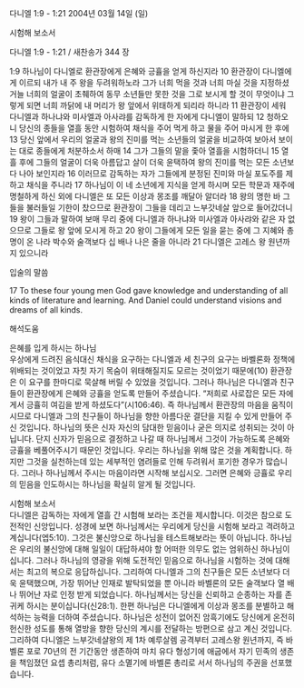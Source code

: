 다니엘 1:9 - 1:21 
2004년 03월 14일 (일)

시험해 보소서



다니엘 1:9 - 1:21 / 새찬송가 344 장


1:9 하나님이 다니엘로 환관장에게 은혜와 긍휼을 얻게 하신지라 10 환관장이 다니엘에게 이르되 내가 내 주 왕을 두려워하노라 그가 너희 먹을 것과 너희 마실 것을 지정하셨거늘 너희의 얼굴이 초췌하여 동무 소년들만 못한 것을 그로 보시게 할 것이 무엇이냐 그렇게 되면 너희 까닭에 내 머리가 왕 앞에서 위태하게 되리라 하니라 11 환관장이 세워 다니엘과 하나냐와 미사엘과 아사랴를 감독하게 한 자에게 다니엘이 말하되 12 청하오니 당신의 종들을 열흘 동안 시험하여 채식을 주어 먹게 하고 물을 주어 마시게 한 후에 13 당신 앞에서 우리의 얼굴과 왕의 진미를 먹는 소년들의 얼굴을 비교하여 보아서 보이는 대로 종들에게 처분하소서 하매 14 그가 그들의 말을 좇아 열흘을 시험하더니 15 열흘 후에 그들의 얼굴이 더욱 아름답고 살이 더욱 윤택하여 왕의 진미를 먹는 모든 소년보다 나아 보인지라 16 이러므로 감독하는 자가 그들에게 분정된 진미와 마실 포도주를 제하고 채식을 주니라 17 하나님이 이 네 소년에게 지식을 얻게 하시며 모든 학문과 재주에 명철하게 하신 외에 다니엘은 또 모든 이상과 몽조를 깨달아 알더라 18 왕의 명한 바 그들을 불러들일 기한이 찼으므로 환관장이 그들을 데리고 느부갓네살 앞으로 들어갔더니 19 왕이 그들과 말하여 보매 무리 중에 다니엘과 하나냐와 미사엘과 아사랴와 같은 자 없으므로 그들로 왕 앞에 모시게 하고 20 왕이 그들에게 모든 일을 묻는 중에 그 지혜와 총명이 온 나라 박수와 술객보다 십 배나 나은 줄을 아니라 21 다니엘은 고레스 왕 원년까지 있으니라 

입술의 말씀 

17 To these four young men God gave knowledge and understanding of all kinds of literature and learning. And Daniel could understand visions and dreams of all kinds.

해석도움





은혜를 입게 하시는 하나님  
우상에게 드려진 음식대신 채식을 요구하는 다니엘과 세 친구의 요구는 바벨론화 정책에 위배되는 것이었고 자칫 자기 목숨이 위태해질지도 모르는 것이었기 때문에(10) 환관장은 이 요구를 한마디로 묵살해 버릴 수 있었을 것입니다. 그러나 하나님은 다니엘과 친구들이 환관장에게 은혜와 긍휼을 얻도록 만들어 주셨습니다. “저희로 사로잡은 모든 자에게서 긍휼히 여김을 받게 하셨도다”(시106:46). 즉 하나님께서 환관장의 마음을 움직이시므로 다니엘과 그의 친구들이 하나님을 향한 아름다운 결단을 지킬 수 있게 만들어 주신 것입니다. 하나님의 뜻은 신자 자신의 담대한 믿음이나 굳은 의지로 성취되는 것이 아닙니다. 단지 신자가 믿음으로 결정하고 나갈 때 하나님께서 그것이 가능하도록 은혜와 긍휼을 베풀어주시기 때문인 것입니다. 우리는 하나님을 위해 많은 것을 계획합니다. 하지만 그것을 실천하는데 있는 세부적인 염려들로 인해 두려워서 포기한 경우가 많습니다. 그러나 하나님께서 주시는 마음이라면 시작해 보십시오. 그러면 은혜와 긍휼로 우리의 믿음을 인도하시는 하나님을 확실히 알게 될 것입니다.  

시험해 보소서  
다니엘은 감독하는 자에게 열흘 간 시험해 보라는 조건을 제시합니다. 이것은 참으로 도전적인 신앙입니다. 성경에 보면 하나님께서는 우리에게 당신을 시험해 보라고 격려하고 계십니다(엡5:10). 그것은 불신앙으로 하나님을 테스트해보라는 뜻이 아닙니다. 하나님은 우리의 불신앙에 대해 일일이 대답하셔야 할 어떠한 의무도 없는 엄위하신 하나님이십니다. 그러나 하나님의 영광을 위해 도전적인 믿음으로 하나님을 시험하는 것에 대해서는 최고의 복으로 응답하십니다. 그리하여 다니엘과 그의 친구들은 모든 소년보다 더욱 윤택했으며, 가장 뛰어난 인재로 발탁되었을 뿐 아니라 바벨론의 모든 술객보다 열 배나 뛰어난 자로 인정 받게 되었습니다. 하나님께서는 당신을 신뢰하고 순종하는 자를 존귀케 하시는 분이십니다(신28:1). 한편 하나님은 다니엘에게 이상과 몽조를 분별하고 해석하는 능력을 더하여 주셨습니다. 하나님은 성전이 없어진 암흑기에도 당신에게 온전히 헌신한 성도를 통해 열방을 향한 당신의 계시를 전달하는 방편으로 삼고 계신 것입니다. 그리하여 다니엘은 느부갓네살왕의 제 1차 예루살렘 공격부터 고레스왕 원년까지, 즉 바벨론 포로 70년의 전 기간동안 생존하여 마치 유다 형성기에 애굽에서 자기 민족의 생존을 책임졌던 요셉 총리처럼, 유다 소멸기에 바벨론 총리로 서서 하나님의 주권을 선포했습니다.